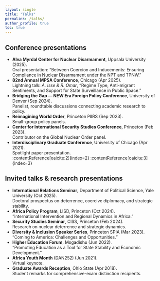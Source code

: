 ```yaml
---
layout: single
title: "Talks"
permalink: /talks/
author_profile: true
toc: true
---
```


## Conference presentations

- **Alva Myrdal Center for Nuclear Disarmament**, Uppsala University (2025).  
  Oral presentation: “Between Coercion and Inducements: Ensuring Compliance in Nuclear Disarmament under the NPT and TPNW.”  
- **82nd Annual MPSA Conference**, Chicago (Apr 2025).  
  Lightning talk: *A. Isse & R. Omar*, “Regime Type, Anti-migrant Sentiments, and Support for State Surveillance in Public Space.”  
- **Bridging the Gap — NEW Era Foreign Policy Conference**, University of Denver (Sep 2024).  
  Panelist, roundtable discussions connecting academic research to policy.  
- **Reimagining World Order**, Princeton PIIRS (Sep 2023).  
  Small-group policy panels.  
- **Center for International Security Studies Conference**, Princeton (Feb 2023).  
  Contributor on the Global Nuclear Order panel.  
- **Interdisciplinary Graduate Conference**, University of Chicago (Apr 2021).  
  Spotlight paper presentation.  
:contentReference[oaicite:2]{index=2} :contentReference[oaicite:3]{index=3}

## Invited talks & research presentations

- **International Relations Seminar**, Department of Political Science, Yale University (Oct 2025).  
  Doctoral prospectus on deterrence, coercive diplomacy, and strategic stability.  
- **Africa Policy Program**, LISD, Princeton (Oct 2024).  
  “International Intervention and Regional Dynamics in Africa.”  
- **Security Studies Seminar**, CISS, Princeton (Feb 2024).  
  Research on nuclear deterrence and strategic dynamics.  
- **Diversity & Inclusion Speaker Series**, Princeton SPIA (Mar 2023).  
  “Coming to America: Challenges and Opportunities.”  
- **Higher Education Forum**, Mogadishu (Jun 2022).  
  “Promoting Education as a Tool for State Stability and Economic Development.”  
- **Africa Youth Month** (DAN252) (Jun 2021).  
  Virtual keynote.  
- **Graduate Awards Reception**, Ohio State (Apr 2018).  
  Student remarks for comprehensive-exam distinction recipients.  
